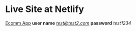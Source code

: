 # Live Site at Netlify
[Ecomm App](https://framework-shop.netlify.com/)
**user name** *test@test2.com*
**password** *test1234*
